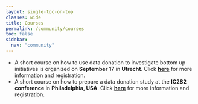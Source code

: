 ```yaml
---
layout: single-toc-on-top
classes: wide
title: Courses
permalink: /community/courses
toc: false
sidebar:
  nav: "community"
---
```


- A short course on how to use data donation to investigate bottom up initiatives is organized on **September 17** in **Utrecht**. Click [**here**](https://www.uu.nl/en/events/methods-workshop-on-data-donation-by-laura-boeschoten-how-to-collect-digital-trace-data-using-data) for more information and registration.  
- A short course on how to prepare a data donation study at the **IC2S2 conference** in **Philadelphia, USA**. Click [**here**](https://ic2s2-2024.org/) for more information and registration.
